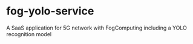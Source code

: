 # fog-yolo-service
A SaaS application for 5G network with FogComputing including a YOLO recognition model
